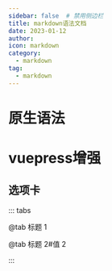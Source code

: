 ```yaml
---
sidebar: false  # 禁用侧边栏
title: markdown语法文档
date: 2023-01-12
author: 
icon: markdown
category:
  - markdown
tag:
  - markdown
---
```

# 原生语法

# vuepress增强
## 选项卡
::: tabs

@tab 标题 1

<!-- 此处，选项卡 1 的标题“标题 1”将用作值。 -->

<!-- tab 1 内容 -->

@tab 标题 2#值 2

<!-- 这里，tab 2 的标题将是 “标题 2”，但它会使用 “值 2” 作为选项卡的值-->

<!-- tab 2 内容 -->

:::
